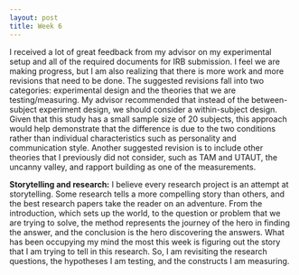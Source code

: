 ```yaml
---
layout: post
title: Week 6
---
```


I received a lot of great feedback from my advisor on my experimental setup and all of the required documents for IRB submission. I feel we are making progress, but I am also realizing that there is more work and more revisions that need to be done. The suggested revisions fall into two categories: experimental design and the theories that we are testing/measuring. My advisor recommended that instead of the between-subject experiment design, we should consider a within-subject design. Given that this study has a small sample size of 20 subjects, this approach would help demonstrate that the difference is due to the two conditions rather than individual characteristics such as personality and communication style. Another suggested revision is to include other theories that I previously did not consider, such as TAM and UTAUT, the uncanny valley, and rapport building as one of the measurements.

**Storytelling and research:**
I believe every research project is an attempt at storytelling. Some research tells a more compelling story than others, and the best research papers take the reader on an adventure. From the introduction, which sets up the world, to the question or problem that we are trying to solve, the method represents the journey of the hero in finding the answer, and the conclusion is the hero discovering the answers. What has been occupying my mind the most this week is figuring out the story that I am trying to tell in this research. So, I am revisiting the research questions, the hypotheses I am testing, and the constructs I am measuring.
